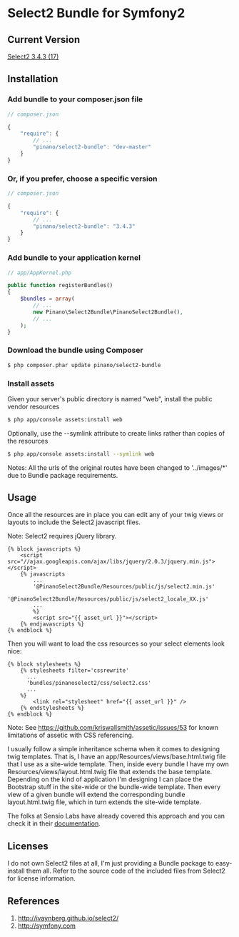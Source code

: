 # Select2 Bundle for Symfony2

## Current Version

[Select2 3.4.3 (17)](http://ivaynberg.github.io/select2/)

## Installation

### Add bundle to your composer.json file

``` js
// composer.json

{
    "require": {
        // ...
        "pinano/select2-bundle": "dev-master"
    }
}
```

### Or, if you prefer, choose a specific version

``` js
// composer.json

{
    "require": {
        // ...
        "pinano/select2-bundle": "3.4.3"
    }
}
```

### Add bundle to your application kernel

``` php
// app/AppKernel.php

public function registerBundles()
{
    $bundles = array(
        // ...
        new Pinano\Select2Bundle\PinanoSelect2Bundle(),
        // ...
    );
}
```

### Download the bundle using Composer

``` bash
$ php composer.phar update pinano/select2-bundle
```

### Install assets

Given your server's public directory is named "web", install the public vendor resources

``` bash
$ php app/console assets:install web
```

Optionally, use the --symlink attribute to create links rather than copies of the resources

``` bash
$ php app/console assets:install --symlink web
```

Notes: All the urls of the original routes have been changed to '../images/*' due to Bundle package requirements.

## Usage

Once all the resources are in place you can edit any of your twig views or layouts to include the Select2
javascript files.

Note: Select2 requires jQuery library.

``` twig
{% block javascripts %}
    <script src="//ajax.googleapis.com/ajax/libs/jquery/2.0.3/jquery.min.js"></script>
    {% javascripts
        ...
        '@PinanoSelect2Bundle/Resources/public/js/select2.min.js'
        '@PinanoSelect2Bundle/Resources/public/js/select2_locale_XX.js'
        ...
        %}
        <script src="{{ asset_url }}"></script>
    {% endjavascripts %}
{% endblock %}
```

Then you will want to load the css resources so your select elements look nice:

``` twig
{% block stylesheets %}
    {% stylesheets filter='cssrewrite'
      ...
      'bundles/pinanoselect2/css/select2.css'
      ...
    %}
        <link rel="stylesheet" href="{{ asset_url }}" />
    {% endstylesheets %}
{% endblock %}
```

Note: See https://github.com/kriswallsmith/assetic/issues/53 for known limitations of assetic with CSS referencing.

I usually follow a simple inheritance schema when it comes to designing twig templates. That is, I have an
app/Resources/views/base.html.twig file that I use as a site-wide template. Then, inside every bundle I have
my own Resources/views/layout.html.twig file that extends the base template. Depending on the kind of application
I'm designing I can place the Bootstrap stuff in the site-wide or the bundle-wide template. Then every view of a
given bundle will extend the corresponding bundle layout.html.twig file, which in turn extends the site-wide template.

The folks at Sensio Labs have already covered this approach and you can check it in their
[documentation](http://twig.sensiolabs.org/doc/templates.html#template-inheritance).

## Licenses

I do not own Select2 files at all, I'm just providing a Bundle package to easy-install them all.
Refer to the source code of the included files from Select2 for license information.

## References

1. http://ivaynberg.github.io/select2/
2. http://symfony.com
